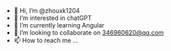 - 👋 Hi, I’m @zhouxk1204
- 👀 I’m interested in chatGPT
- 🌱 I’m currently learning Angular
- 💞️ I’m looking to collaborate on 346960620@qq.com
- 📫 How to reach me ...

<!---
zhouxk1204/zhouxk1204 is a ✨ special ✨ repository because its `README.md` (this file) appears on your GitHub profile.
You can click the Preview link to take a look at your changes.
--->
